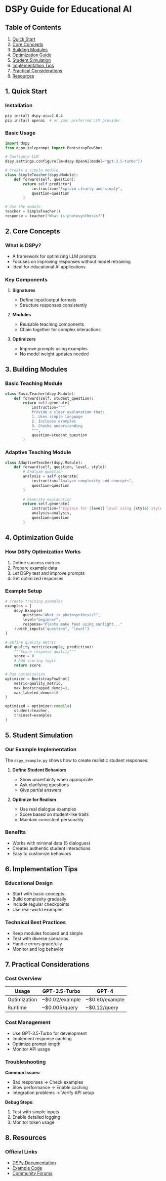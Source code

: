 # DSPy Guide for Educational AI

## Table of Contents
1. [Quick Start](#1-quick-start)
2. [Core Concepts](#2-core-concepts)
3. [Building Modules](#3-building-modules)
4. [Optimization Guide](#4-optimization-guide)
5. [Student Simulation](#5-student-simulation)
6. [Implementation Tips](#6-implementation-tips)
7. [Practical Considerations](#7-practical-considerations)
8. [Resources](#8-resources)

## 1. Quick Start

### Installation
```bash
pip install dspy-ai==2.0.4
pip install openai  # or your preferred LLM provider
```

### Basic Usage
```python
import dspy
from dspy.teleprompt import BootstrapFewShot

# Configure LLM
dspy.settings.configure(lm=dspy.OpenAI(model="gpt-3.5-turbo"))

# Create a simple module
class SimpleTeacher(dspy.Module):
    def forward(self, question):
        return self.predictor(
            instruction="Explain clearly and simply",
            question=question
        )

# Use the module
teacher = SimpleTeacher()
response = teacher("What is photosynthesis?")
```

## 2. Core Concepts

### What is DSPy?
- A framework for optimizing LLM prompts
- Focuses on improving responses without model retraining
- Ideal for educational AI applications

### Key Components
1. **Signatures**
   - Define input/output formats
   - Structure responses consistently

2. **Modules**
   - Reusable teaching components
   - Chain together for complex interactions

3. **Optimizers**
   - Improve prompts using examples
   - No model weight updates needed

## 3. Building Modules

### Basic Teaching Module
```python
class BasicTeacher(dspy.Module):
    def forward(self, student_question):
        return self.generate(
            instruction="""
            Provide a clear explanation that:
            1. Uses simple language
            2. Includes examples
            3. Checks understanding
            """,
            question=student_question
        )
```

### Adaptive Teaching Module
```python
class AdaptiveTeacher(dspy.Module):
    def forward(self, question, level, style):
        # Analyze question
        analysis = self.generate(
            instruction="Analyze complexity and concepts",
            question=question
        )
        
        # Generate explanation
        return self.generate(
            instruction=f"Explain for {level} level using {style} style",
            analysis=analysis,
            question=question
        )
```

## 4. Optimization Guide

### How DSPy Optimization Works
1. Define success metrics
2. Prepare example data
3. Let DSPy test and improve prompts
4. Get optimized responses

### Example Setup
```python
# Create training examples
examples = [
    dspy.Example(
        question="What is photosynthesis?",
        level="beginner",
        response="Plants make food using sunlight..."
    ).with_inputs("question", "level")
]

# Define quality metric
def quality_metric(example, prediction):
    """Score response quality"""
    score = 0
    # Add scoring logic
    return score

# Run optimization
optimizer = BootstrapFewShot(
    metric=quality_metric,
    max_bootstrapped_demos=3,
    max_labeled_demos=10
)

optimized = optimizer.compile(
    student=teacher,
    trainset=examples
)
```

## 5. Student Simulation

### Our Example Implementation
The `dspy_example.py` shows how to create realistic student responses:

1. **Define Student Behaviors**
   - Show uncertainty when appropriate
   - Ask clarifying questions
   - Give partial answers

2. **Optimize for Realism**
   - Use real dialogue examples
   - Score based on student-like traits
   - Maintain consistent personality

### Benefits
- Works with minimal data (5 dialogues)
- Creates authentic student interactions
- Easy to customize behaviors

## 6. Implementation Tips

### Educational Design
- Start with basic concepts
- Build complexity gradually
- Include regular checkpoints
- Use real-world examples

### Technical Best Practices
- Keep modules focused and simple
- Test with diverse scenarios
- Handle errors gracefully
- Monitor and log behavior

## 7. Practical Considerations

### Cost Overview
| Usage | GPT-3.5-Turbo | GPT-4 |
|-------|---------------|-------|
| Optimization | ~$0.02/example | ~$0.60/example |
| Runtime | ~$0.005/query | ~$0.12/query |

### Cost Management
- Use GPT-3.5-Turbo for development
- Implement response caching
- Optimize prompt length
- Monitor API usage

### Troubleshooting
**Common Issues:**
- Bad responses → Check examples
- Slow performance → Enable caching
- Integration problems → Verify API setup

**Debug Steps:**
1. Test with simple inputs
2. Enable detailed logging
3. Monitor token usage

## 8. Resources

### Official Links
- [DSPy Documentation](https://dspy.ai)
- [Example Code](../dspy_example.py)
- [Community Forums](https://github.com/stanfordnlp/dspy/discussions)